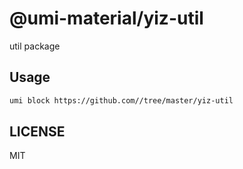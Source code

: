 # @umi-material/yiz-util

util package

## Usage

```sh
umi block https://github.com//tree/master/yiz-util
```

## LICENSE

MIT
